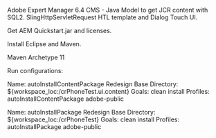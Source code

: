 Adobe Expert Manager 6.4 CMS - Java Model to get JCR content with SQL2. SlingHttpServletRequest HTL template and Dialog Touch UI.

Get AEM Quickstart.jar and licenses.

Install Eclipse and Maven.

Maven Archetype 11

Run configurations:

Name: autoInstallContentPackage Redesign
Base Directory: ${workspace_loc:/crPhoneTest.ui.content}
Goals: clean install
Profiles: autoInstallContentPackage adobe-public

Name: autoInstallPackage Redesign
Base Directory: ${workspace_loc:/crPhoneTest}
Goals: clean install
Profiles: autoInstallPackage adobe-public
